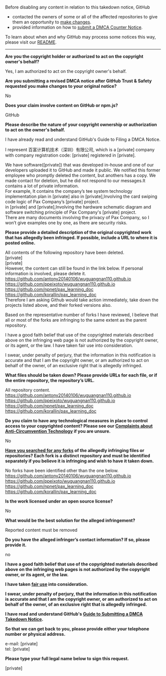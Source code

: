 Before disabling any content in relation to this takedown notice, GitHub
- contacted the owners of some or all of the affected repositories to give them an opportunity to [make changes](https://docs.github.com/en/github/site-policy/dmca-takedown-policy#a-how-does-this-actually-work).
- provided information on how to [submit a DMCA Counter Notice](https://docs.github.com/en/articles/guide-to-submitting-a-dmca-counter-notice).

To learn about when and why GitHub may process some notices this way, please visit our [README](https://github.com/github/dmca/blob/master/README.md#anatomy-of-a-takedown-notice).

---

**Are you the copyright holder or authorized to act on the copyright owner's behalf?**

Yes, I am authorized to act on the copyright owner's behalf.

**Are you submitting a revised DMCA notice after GitHub Trust & Safety requested you make changes to your original notice?**

No

**Does your claim involve content on GitHub or npm.js?**

GitHub

**Please describe the nature of your copyright ownership or authorization to act on the owner's behalf.**

I have already read and understand GitHub's Guide to Filing a DMCA Notice.

I represent 百富计算机技术（深圳）有限公司, which is a [private] company with company registration code: [private] registered in [private].

We have software([private]) that was developed in-house and one of our developers uploaded it to GitHub and made it public. We notified this former employee who promptly deleted the content, but anothers has a copy. We made contact for deletion, but he did not respond to our messages.It contains a lot of private information.  
For example, It contains the company’s tee system technology implementation plan in [private]
also in [private],Involving the card swiping code logic of Pax Company’s [private] project.  
in [private] and [private],Involving the hardware schematic diagram and software switching principle of Pax Company's [private] project.  
There are many documents involving the privacy of Pax Company, so I won’t give examples one by one, as there are security risks.

**Please provide a detailed description of the original copyrighted work that has allegedly been infringed. If possible, include a URL to where it is posted online.**

All contents of the following repository have been deleted.  
[private]  
[private]  
However, the content can still be found in the link below. If personal information is involved, please delete it.  
https://github.com/antony20140106/wuguangnan110.github.io  
https://github.com/ppeixoto/wuguangnan110.github.io  
https://github.com/npnet/pax_learning_doc  
https://github.com/korallin/pax_learning_doc  
Therefore I am asking Github would take action immediately, take down the projects listed above, and their forked versions also.

Based on the representative number of forks I have reviewed, I believe that all or most of the forks are infringing to the same extent as the parent repository.

I have a good faith belief that use of the copyrighted materials described above on the infringing web page is not authorized by the copyright owner, or its agent, or the law. I have taken fair use into consideration.

I swear, under penalty of perjury, that the information in this notification is accurate and that I am the copyright owner, or am authorized to act on behalf of the owner, of an exclusive right that is allegedly infringed.

**What files should be taken down? Please provide URLs for each file, or if the entire repository, the repository’s URL.**

All repository content.  
https://github.com/antony20140106/wuguangnan110.github.io  
https://github.com/ppeixoto/wuguangnan110.github.io  
https://github.com/npnet/pax_learning_doc  
https://github.com/korallin/pax_learning_doc

**Do you claim to have any technological measures in place to control access to your copyrighted content? Please see our <a href="https://docs.github.com/articles/guide-to-submitting-a-dmca-takedown-notice#complaints-about-anti-circumvention-technology">Complaints about Anti-Circumvention Technology</a> if you are unsure.**

No

**<a href="https://docs.github.com/articles/dmca-takedown-policy#b-what-about-forks-or-whats-a-fork">Have you searched for any forks</a> of the allegedly infringing files or repositories? Each fork is a distinct repository and must be identified separately if you believe it is infringing and wish to have it taken down.**

No forks have been identified other than the one below.  
https://github.com/antony20140106/wuguangnan110.github.io  
https://github.com/ppeixoto/wuguangnan110.github.io  
https://github.com/npnet/pax_learning_doc  
https://github.com/korallin/pax_learning_doc

**Is the work licensed under an open source license?**

No

**What would be the best solution for the alleged infringement?**

Reported content must be removed

**Do you have the alleged infringer’s contact information? If so, please provide it.**

no

**I have a good faith belief that use of the copyrighted materials described above on the infringing web pages is not authorized by the copyright owner, or its agent, or the law.**

**I have taken <a href="https://www.lumendatabase.org/topics/22">fair use</a> into consideration.**

**I swear, under penalty of perjury, that the information in this notification is accurate and that I am the copyright owner, or am authorized to act on behalf of the owner, of an exclusive right that is allegedly infringed.**

**I have read and understand GitHub's <a href="https://docs.github.com/articles/guide-to-submitting-a-dmca-takedown-notice/">Guide to Submitting a DMCA Takedown Notice</a>.**

**So that we can get back to you, please provide either your telephone number or physical address.**

e-mail: [private]  
tel: [private]

**Please type your full legal name below to sign this request.**

[private]
